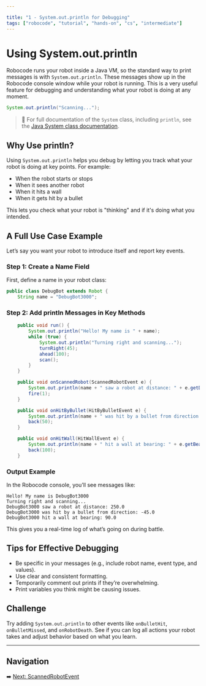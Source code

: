 ```yaml
---

title: "1 - System.out.println for Debugging"
tags: ["robocode", "tutorial", "hands-on", "cs", "intermediate"]
---
```


# Using System.out.println

Robocode runs your robot inside a Java VM, so the standard way to print messages is with `System.out.println`. These messages show up in the Robocode console window while your robot is running. This is a very useful feature for debugging and understanding what your robot is doing at any moment.

```java
System.out.println("Scanning...");
```

> 📘 For full documentation of the `System` class, including `println`, see the [Java System class documentation](https://docs.oracle.com/javase/8/docs/api/java/lang/System.html).

## Why Use println?

Using `System.out.println` helps you debug by letting you track what your robot is doing at key points. For example:

* When the robot starts or stops
* When it sees another robot
* When it hits a wall
* When it gets hit by a bullet

This lets you check what your robot is "thinking" and if it's doing what you intended.

## A Full Use Case Example

Let’s say you want your robot to introduce itself and report key events.

### Step 1: Create a Name Field

First, define a name in your robot class:

```java
public class DebugBot extends Robot {
    String name = "DebugBot3000";
```

### Step 2: Add println Messages in Key Methods

```java
    public void run() {
        System.out.println("Hello! My name is " + name);
        while (true) {
            System.out.println("Turning right and scanning...");
            turnRight(45);
            ahead(100);
            scan();
        }
    }

    public void onScannedRobot(ScannedRobotEvent e) {
        System.out.println(name + " saw a robot at distance: " + e.getDistance());
        fire(1);
    }

    public void onHitByBullet(HitByBulletEvent e) {
        System.out.println(name + " was hit by a bullet from direction: " + e.getBearing());
        back(50);
    }

    public void onHitWall(HitWallEvent e) {
        System.out.println(name + " hit a wall at bearing: " + e.getBearing());
        back(100);
    }
```

### Output Example

In the Robocode console, you’ll see messages like:

```
Hello! My name is DebugBot3000
Turning right and scanning...
DebugBot3000 saw a robot at distance: 250.0
DebugBot3000 was hit by a bullet from direction: -45.0
DebugBot3000 hit a wall at bearing: 90.0
```

This gives you a real-time log of what’s going on during battle.

## Tips for Effective Debugging

* Be specific in your messages (e.g., include robot name, event type, and values).
* Use clear and consistent formatting.
* Temporarily comment out prints if they’re overwhelming.
* Print variables you think might be causing issues.

## Challenge

Try adding `System.out.println` to other events like `onBulletHit`, `onBulletMissed`, and `onRobotDeath`. See if you can log all actions your robot takes and adjust behavior based on what you learn.

---

## Navigation

➡️ [Next: ScannedRobotEvent](/robocode/Day-4/01_scanned_robot_event)
